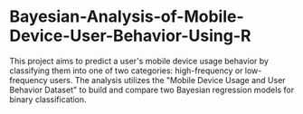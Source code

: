 # Bayesian-Analysis-of-Mobile-Device-User-Behavior-Using-R
This project aims to predict a user's mobile device usage behavior by classifying them into one of two categories: high-frequency or low-frequency users. The analysis utilizes the "Mobile Device Usage and User Behavior Dataset" to build and compare two Bayesian regression models for binary classification.
